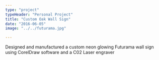 ```yaml
---
type: "project"
typeHeader: "Personal Project"
title: "Custom Oak Wall Sign"
date: "2016-06-05"
image: "../../futurama.jpg"

---
```


Designed and manufactured a custom neon glowing Futurama wall sign using CorelDraw software and a C02 Laser engraver
